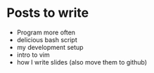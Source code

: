 # Posts to write

 * Program more often
 * delicious bash script
 * my development setup
 * intro to vim
 * how I write slides (also move them to github)

